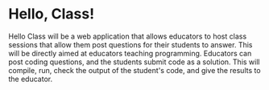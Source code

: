 # Hello, Class!

Hello Class will be a web application that allows educators to host class sessions that allow them post questions for their students to answer. This will be directly aimed at educators teaching programming. Educators can post coding questions, and the students submit code as a solution. This will compile, run, check the output of the student's code, and give the results to the educator.
